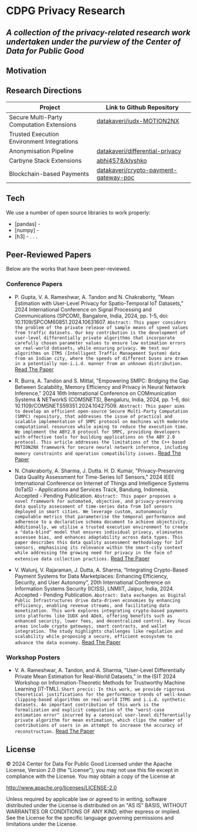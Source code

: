 # CDPG Privacy Research
## _A collection of the privacy-related research work undertaken under the purview of the Center of Data for Public Good_

## Motivation

## Research Directions
| Project | Link to Github Repository |
| ------ | ------ |
| Secure Multi-Party Computation Extensions | [datakaveri/iudx-MOTION2NX][smpc] |
| Trusted Execution Environment Integrations | |
| Anonymisation Pipeline | [datakaveri/differential-privacy][anonpipe] |
| Carbyne Stack Extensions | [abhi4578/klyshko][cs-klyshko] |
| Blockchain-based Payments | [datakaveri/crypto-payment-gateway-poc][blockchain] |

## Tech

We use a number of open source libraries to work properly:

- [pandas] - 
- [numpy] - 
- [h3] -
.
.
.

## Peer-Reviewed Papers

Below are the works that have been peer-reviewed.
### Conference Papers

* P. Gupta, V. A. Rameshwar, A. Tandon and N. Chakraborty, "Mean Estimation with User-Level Privacy for Spatio-Temporal IoT Datasets," 2024 International Conference on Signal Processing and Communications (SPCOM), Bangalore, India, 2024, pp. 1-5, doi: 10.1109/SPCOM60851.2024.10631607.
```Abstract: This paper considers the problem of the private release of sample means of speed values from traffic datasets. Our key contribution is the development of user-level differentially private algorithms that incorporate carefully chosen parameter values to ensure low estimation errors on real-world datasets, while ensuring privacy. We test our algorithms on ITMS (Intelligent Traffic Management System) data from an Indian city, where the speeds of different buses are drawn in a potentially non-i.i.d. manner from an unknown distribution.```
[Read The Paper][gupta_et_al]

* R. Burra, A. Tandon and S. Mittal, "Empowering SMPC: Bridging the Gap Between Scalability, Memory Efficiency and Privacy in Neural Network Inference," 2024 16th International Conference on COMmunication Systems & NETworkS (COMSNETS), Bengaluru, India, 2024, pp. 1-6, doi: 10.1109/COMSNETS59351.2024.10427509.
```Abstract: This paper aims to develop an efficient open-source Secure Multi-Party Computation (SMPC) repository, that addresses the issue of practical and scalable implementation of SMPC protocol on machines with moderate computational resources while aiming to reduce the execution time. We implement the ABY2.0 protocol for SMPC, providing developers with effective tools for building applications on the ABY 2.0 protocol. This article addresses the limitations of the C++ based MOTION2NX framework for secure neural network inference, including memory constraints and operation compatibility issues.```
[Read The Paper][burra_et_al]

* N. Chakraborty, A. Sharma, J. Dutta. H. D. Kumar, "Privacy-Preserving Data Quality Assessment for Time-Series IoT Sensors," 2024 IEEE International Conference on Internet of Things and Intelligence Systems (IoTaIS) - Applications and Services Track, Bandung, Indonesia, Accepted - Pending Publication.
```Abstract: This paper proposes a novel framework for automated, objective, and privacy-preserving data quality assessment of time-series data from IoT sensors deployed in smart cities. We leverage custom, autonomously computable metrics that parameterise the temporal performance and adherence to a declarative schema document to achieve objectivity. Additionally, we utilise a trusted execution environment to create a "data-blind" model that ensures individual privacy, eliminates assessee bias, and enhances adaptability across data types. This paper describes this data quality assessment methodology for IoT sensors, emphasising its relevance within the smart-city context while addressing the growing need for privacy in the face of extensive data collection practices.```
[Read The Paper][chakraborty_et_al]

* V. Walunj, V. Rajaraman, J. Dutta, A. Sharma, “Integrating Crypto-Based Payment Systems for Data Marketplaces: Enhancing Efficiency, Security, and User Autonomy”, 20th International Conference on Information Systems Security (ICISS), LNMIIT, Jaipur, India, 2024. Accepted - Pending Publication.
```Abstract: Data exchanges as Digital Public Infrastructures drive data-driven economies by enhancing efficiency, enabling revenue streams, and facilitating data monetization. This work explores integrating crypto-based payments into platforms like IUDX and ADeX, offering benefits such as enhanced security, lower fees, and decentralized control. Key focus areas include crypto gateways, smart contracts, and wallet integration. The study highlights challenges like regulation and scalability while proposing a secure, efficient ecosystem to advance the data economy.```
[Read The Paper][walunj_et_al]

### Workshop Posters

* V. A. Rameshwar, A. Tandon, and A. Sharma, "User-Level Differentially Private Mean Estimation for Real-World Datasets," in the ISIT 2024 Workshop on Information-Theoretic Methods for Trustworthy Machine Learning (IT-TML). ```Short precis: In this work, we provide rigorous theoretical justifications for the performance trends of well-known clipping-based algorithms on real-world ITMS and i.i.d. synthetic datasets. An important contribution of this work is the formalization and explicit computation of the "worst-case estimation error" incurred by a canonical user-level differentially private algorithm for mean estimation, which clips the number of contributions of users in an attempt to increase the accuracy of reconstruction.```
[Read The Paper][rameshwar_et_al]

## License

&copy; 2024 Center for Data For Public Good
Licensed under the Apache License, Version 2.0 (the "License"); you may not use this file except in compliance with the License. You may obtain a copy of the License at

http://www.apache.org/licenses/LICENSE-2.0

Unless required by applicable law or agreed to in writing, software distributed under the License is distributed on an "AS IS" BASIS, WITHOUT WARRANTIES OR CONDITIONS OF ANY KIND, either express or implied. See the License for the specific language governing permissions and limitations under the License.


[//]: # (These are reference links used in the body of this note and get stripped out when the markdown processor does its job. There is no need to format nicely because it shouldn't be seen. Thanks SO - http://stackoverflow.com/questions/4823468/store-comments-in-markdown-syntax)

   [SMPC]: https://github.com/datakaveri/iudx-MOTION2NX
   [cs-klyshko]: https://github.com/abhi4578/klyshko
   [AnonPipe]: https://github.com/datakaveri/differential-privacy>
   [blockchain]: https://github.com/datakaveri/crypto-payment-gateway-poc
   
   [burra_et_al]: https://github.com/datakaveri/privacy-research/blob/298c970a61455829a3bf0b5e4ff5f3759aa25e4e/files/COMSNET24_burra_et_al.pdf
   [chakraborty_et_al]: https://github.com/datakaveri/privacy-research/blob/298c970a61455829a3bf0b5e4ff5f3759aa25e4e/files/IOTAIS24_chakraborty_et_al.pdf
   [walunj_et_al]: https://github.com/datakaveri/privacy-research/blob/298c970a61455829a3bf0b5e4ff5f3759aa25e4e/files/ICISS24_walunj_et_al.pdf
   [gupta_et_al]: https://github.com/datakaveri/privacy-research/blob/298c970a61455829a3bf0b5e4ff5f3759aa25e4e/files/SPCOM24_gupta_et_al.pdf
   [rameshwar_et_al]: https://github.com/datakaveri/privacy-research/blob/298c970a61455829a3bf0b5e4ff5f3759aa25e4e/files/ISIT24-ITML_rameshwar_et_al.pdf
